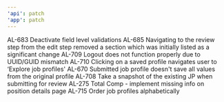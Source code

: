 ```yaml
---
'api': patch
'app': patch
---
```


AL-683 Deactivate field level validations
AL-685 Navigating to the review step from the edit step removed a section which was initially listed as a significant change
AL-709 Logout does not function properly due to UUID/GUID mismatch
AL-710 Clicking on a saved profile navigates user to ‘Explore job profiles'
AL-670 Submitted job profile doesn't save all values from the original profile
AL-708 Take a snapshot of the existing JP when submitting for review
AL-275 Total Comp - implement missing info on position details page
AL-715 Order job profiles alphabetically
